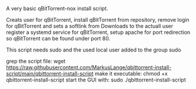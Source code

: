 A very basic qBitTorrent-nox install script.

Creats user for qBitTorrent, install qBitTorrent from repository, remove login for qBitTorrent and sets a softlink from Downloads to the actuall user
register a systemd service for qBitTorrent, setup apache for port redirection so qBitTorrent can be found under port 80.

This script needs sudo and the used local user added to the group sudo

grep the script file: wget https://raw.githubusercontent.com/MarkusLange/qbittorrent-install-script/main/qbittorrent-install-script
make it executable: chmod +x qbittorrent-install-script
start the GUI with: sudo ./qbittorrent-install-script

